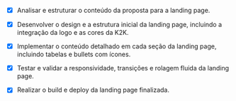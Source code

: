 - [x] Analisar e estruturar o conteúdo da proposta para a landing page.
- [x] Desenvolver o design e a estrutura inicial da landing page, incluindo a integração da logo e as cores da K2K.
- [x] Implementar o conteúdo detalhado em cada seção da landing page, incluindo tabelas e bullets com ícones.
- [x] Testar e validar a responsividade, transições e rolagem fluida da landing page.
- [x] Realizar o build e deploy da landing page finalizada.

